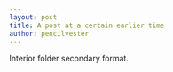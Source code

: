 ```yaml
---
layout: post
title: A post at a certain earlier time
author: pencilvester
---
```


Interior folder secondary format.

